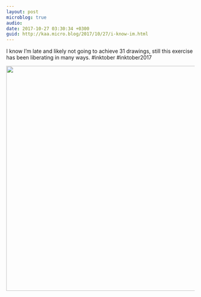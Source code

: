 ```yaml
---
layout: post
microblog: true
audio: 
date: 2017-10-27 03:30:34 +0300
guid: http://kaa.micro.blog/2017/10/27/i-know-im.html
---
```

I know I’m late and likely not going to achieve 31 drawings, still this exercise has been liberating in many ways. #inktober #inktober2017

<img src="http://www.kaa.bz/uploads/2018/d705d1fc11.jpg" width="600" height="600" />
